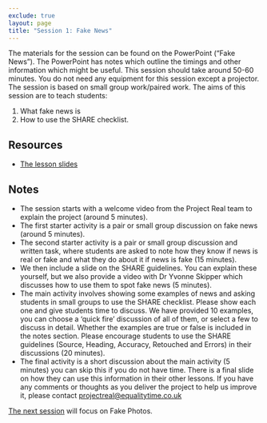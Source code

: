 ```yaml
--- 
exclude: true
layout: page
title: "Session 1: Fake News"
---
```



The materials for the session can be found on the PowerPoint (“Fake News”). The PowerPoint has notes which outline the timings and other information which might be useful.  This session should take around 50-60 minutes. You do not need any equipment for this session except a projector.  The session is based on small group work/paired work.
The aims of this session are to teach students:
1.	What fake news is
2.	How to use the SHARE checklist.

## Resources
* [The lesson slides]({{site.baseurl}}/assets/lessons/1_Fake_News.pptx)

## Notes
*	The session starts with a welcome video from the Project Real team to explain the project (around 5 minutes).  
*	The first starter activity is a pair or small group discussion on fake news (around 5 minutes).
*	The second starter activity is a pair or small group discussion and written task, where students are asked to note how they know if news is real or fake and what they do about it if news is fake (15 minutes).
*	We then include a slide on the SHARE guidelines. You can explain these yourself, but we also provide a video with Dr Yvonne Skipper which discusses how to use them to spot fake news (5 minutes).
*	The main activity involves showing some examples of news and asking students in small groups to use the SHARE checklist.  Please show each one and give students time to discuss. We have provided 10 examples, you can choose a ‘quick fire’ discussion of all of them, or select a few to discuss in detail. Whether the examples are true or false is included in the notes section. Please encourage students to use the SHARE guidelines (Source, Heading, Accuracy, Retouched and Errors) in their discussions (20 minutes).
*	The final activity is a short discussion about the main activity (5 minutes) you can skip this if you do not have time.  There is a final slide on how they can use this information in their other lessons.
If you have any comments or thoughts as you deliver the project to help us improve it, please contact projectreal@equalitytime.co.uk


[The next session](session2) will focus on Fake Photos.  

